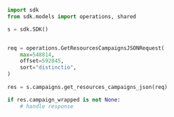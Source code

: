 <!-- Start SDK Example Usage -->
```python
import sdk
from sdk.models import operations, shared

s = sdk.SDK()


req = operations.GetResourcesCampaignsJSONRequest(
    max=548814,
    offset=592845,
    sort="distinctio",
)
    
res = s.campaigns.get_resources_campaigns_json(req)

if res.campaign_wrapped is not None:
    # handle response
```
<!-- End SDK Example Usage -->